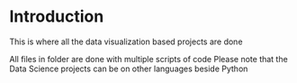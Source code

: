 # Introduction

This is where all the data visualization based projects are done


All files in folder are done with multiple scripts of code
Please note that the Data Science projects can be on other languages beside Python
